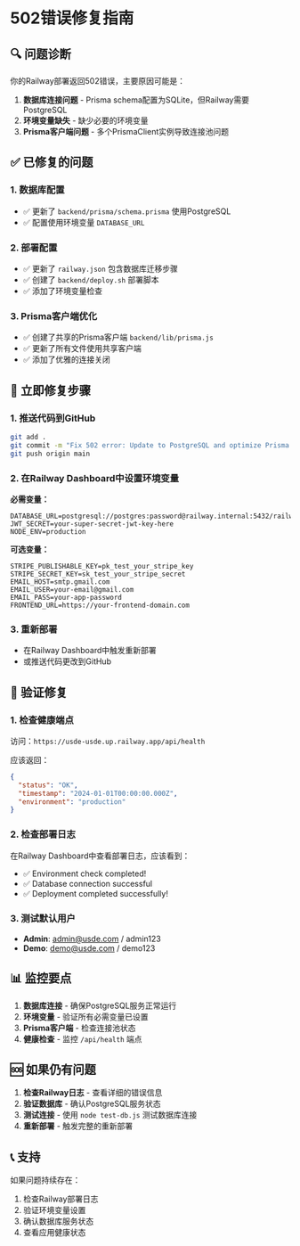 # 502错误修复指南

## 🔍 问题诊断

你的Railway部署返回502错误，主要原因可能是：

1. **数据库连接问题** - Prisma schema配置为SQLite，但Railway需要PostgreSQL
2. **环境变量缺失** - 缺少必要的环境变量
3. **Prisma客户端问题** - 多个PrismaClient实例导致连接池问题

## ✅ 已修复的问题

### 1. 数据库配置
- ✅ 更新了 `backend/prisma/schema.prisma` 使用PostgreSQL
- ✅ 配置使用环境变量 `DATABASE_URL`

### 2. 部署配置
- ✅ 更新了 `railway.json` 包含数据库迁移步骤
- ✅ 创建了 `backend/deploy.sh` 部署脚本
- ✅ 添加了环境变量检查

### 3. Prisma客户端优化
- ✅ 创建了共享的Prisma客户端 `backend/lib/prisma.js`
- ✅ 更新了所有文件使用共享客户端
- ✅ 添加了优雅的连接关闭

## 🚀 立即修复步骤

### 1. 推送代码到GitHub
```bash
git add .
git commit -m "Fix 502 error: Update to PostgreSQL and optimize Prisma client"
git push origin main
```

### 2. 在Railway Dashboard中设置环境变量

**必需变量：**
```env
DATABASE_URL=postgresql://postgres:password@railway.internal:5432/railway
JWT_SECRET=your-super-secret-jwt-key-here
NODE_ENV=production
```

**可选变量：**
```env
STRIPE_PUBLISHABLE_KEY=pk_test_your_stripe_key
STRIPE_SECRET_KEY=sk_test_your_stripe_secret
EMAIL_HOST=smtp.gmail.com
EMAIL_USER=your-email@gmail.com
EMAIL_PASS=your-app-password
FRONTEND_URL=https://your-frontend-domain.com
```

### 3. 重新部署
- 在Railway Dashboard中触发重新部署
- 或推送代码更改到GitHub

## 🔧 验证修复

### 1. 检查健康端点
访问：`https://usde-usde.up.railway.app/api/health`

应该返回：
```json
{
  "status": "OK",
  "timestamp": "2024-01-01T00:00:00.000Z",
  "environment": "production"
}
```

### 2. 检查部署日志
在Railway Dashboard中查看部署日志，应该看到：
- ✅ Environment check completed!
- ✅ Database connection successful
- ✅ Deployment completed successfully!

### 3. 测试默认用户
- **Admin**: admin@usde.com / admin123
- **Demo**: demo@usde.com / demo123

## 📊 监控要点

1. **数据库连接** - 确保PostgreSQL服务正常运行
2. **环境变量** - 验证所有必需变量已设置
3. **Prisma客户端** - 检查连接池状态
4. **健康检查** - 监控 `/api/health` 端点

## 🆘 如果仍有问题

1. **检查Railway日志** - 查看详细的错误信息
2. **验证数据库** - 确认PostgreSQL服务状态
3. **测试连接** - 使用 `node test-db.js` 测试数据库连接
4. **重新部署** - 触发完整的重新部署

## 📞 支持

如果问题持续存在：
1. 检查Railway部署日志
2. 验证环境变量设置
3. 确认数据库服务状态
4. 查看应用健康状态 
